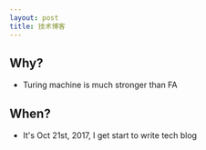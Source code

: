 ```yaml
---
layout: post
title: 技术博客
---
```


## Why?
- Turing machine is much stronger than FA
## When?
- It's Oct 21st, 2017, I get start to write tech blog
